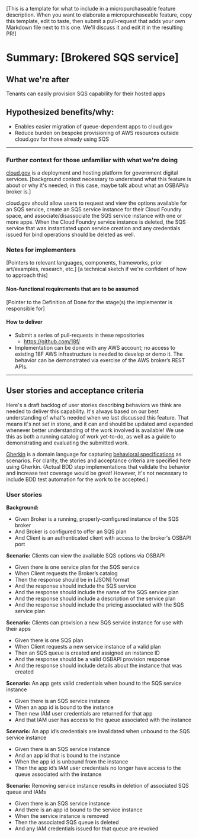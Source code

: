 [This is a template for what to include in a micropurchaseable feature description. When you want to elaborate a micropurchaseable feature, copy this template, edit to taste, then submit a pull-request that adds your own Markdown file next to this one. We'll discuss it and edit it in the resulting PR!]

# Summary: [Brokered SQS service]

## What we're after
Tenants can easily provision SQS capability for their hosted apps

## Hypothesized benefits/why:
- Enables easier migration of queue-dependent apps to cloud.gov
- Reduce burden on bespoke provisioning of AWS resources outside cloud.gov for those already using SQS

---
 
### Further context for those unfamiliar with what we're doing

[cloud.gov](https://cloud.gov) is a deployment and hosting platform for government digital services. [background context necessary to understand what this feature is about or why it's needed; in this case, maybe talk about what an OSBAPI/a broker is.]

cloud.gov should allow users to request and view the options available for an SQS service, create an SQS service instance for their Cloud Foundry space, and associate/disassociate the SQS service instance with one or more apps. When the Cloud Foundry service instance is deleted, the SQS service that was instantiated upon service creation and any credentials issued for bind operations should be deleted as well.

### Notes for implementers
[Pointers to relevant languages, components, frameworks, prior art/examples, research, etc.]
[a technical sketch if we're confident of how to approach this]

#### Non-functional requirements that are to be assumed
[Pointer to the Definition of Done for the stage(s) the implementer is responsible for]

#### How to deliver
- Submit a series of pull-requests in these repositories
  - https://github.com/18f/<reponame>
- Implementation can be done with any AWS account; no access to existing 18F AWS infrastructure is needed to develop or demo it. The behavior can be demonstrated via exercise of the AWS broker’s REST APIs.

---

## User stories and acceptance criteria

Here's a draft backlog of user stories describing behaviors we think are needed to deliver this capability. It's always based on our best understanding of what's needed when we last discussed this feature. That means it's not set in stone, and it can and should be updated amd expanded whenever better understanding of the work involved is available! We use this as both a running catalog of work yet-to-do, as well as a guide to demonstrating and evaluating the submitted work. 

[Gherkin](https://en.wikipedia.org/wiki/Cucumber_(software)#Gherkin_language) is a domain language for capturing [behavioral specifications](https://en.wikipedia.org/wiki/Behavior-driven_development#Behavioral_specifications) as scenarios. For clarity, the stories and acceptance criteria are specified here using Gherkin. (Actual BDD step implementations that validate the behavior and increase test coverage would be great! However, it's not necessary to include BDD test automation for the work to be accepted.)

### User stories
**Background:**

- Given Broker is a running, properly-configured instance of the SQS broker
- And Broker is configured to offer an SQS plan
- And Client is an authenticated client with access to the broker's OSBAPI port

**Scenario:** Clients can view the available SQS options via OSBAPI

- Given there is one service plan for the SQS service
- When Client requests the Broker’s catalog
- Then the response should be in [JSON] format
- And the response should include the SQS service
- And the response should include the name of the SQS service plan
- And the response should include a description of the service plan
- And the response should include the pricing associated with the SQS service plan

**Scenario:** Clients can provision a new SQS service instance for use with their apps

- Given there is one SQS plan
- When Client requests a new service instance of a valid plan
- Then an SQS queue is created and assigned an instance ID
- And the response should be a valid OSBAPI provision response
- And the response should include details about the instance that was created

**Scenario:** An app gets valid credentials when bound to the SQS service instance

- Given there is an SQS service instance
- When an app id is bound to the instance
- Then new IAM user credentials are returned for that app
- And that IAM user has access to the queue associated with the instance

**Scenario:** An app id’s credentials are invalidated when unbound to the SQS service instance

- Given there is an SQS service instance
- And an app id that is bound to the instance
- When the app id is unbound from the instance
- Then the app id’s IAM user credentials no longer have access to the queue associated with the instance

**Scenario:** Removing service instance results in deletion of associated SQS queue and IAMs

- Given there is an SQS service instance
- And there is an app id bound to the service instance
- When the service instance is removed
- Then the associated SQS queue is deleted
- And any IAM credentials issued for that queue are revoked

